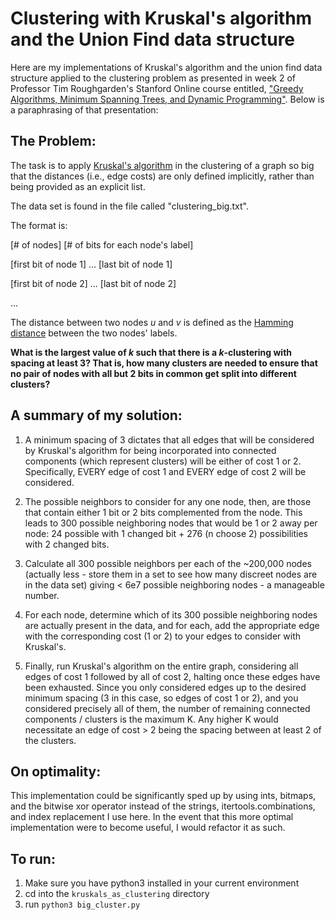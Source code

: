 # Clustering with Kruskal's algorithm and the Union Find data structure
Here are my implementations of Kruskal's algorithm and the union find data structure applied to the clustering problem as presented in week 2 of Professor Tim Roughgarden's Stanford Online course entitled, ["Greedy Algorithms, Minimum Spanning Trees, and Dynamic Programming"](https://www.coursera.org/learn/algorithms-greedy/exam/bBxNY/programming-assignment-2). Below is a paraphrasing of that presentation:

## The Problem:

The task is to apply [Kruskal's algorithm](https://en.wikipedia.org/wiki/Kruskal%27s_algorithm) in the clustering of a graph so big that the distances (i.e., edge costs) are only defined implicitly, rather than being provided as an explicit list.

The data set is found in the file called "clustering_big.txt".

The format is:

[# of nodes] [# of bits for each node's label]

[first bit of node 1] ... [last bit of node 1]

[first bit of node 2] ... [last bit of node 2]

...

The distance between two nodes *u* and *v* is defined as the [Hamming distance](https://en.wikipedia.org/wiki/Hamming_distance) between the two nodes' labels.

**What is the largest value of *k* such that there is a *k*-clustering with spacing at least 3?  That is, how many clusters are needed to ensure that no pair of nodes with all but 2 bits in common get split into different clusters?**

## A summary of my solution:
1. A minimum spacing of 3 dictates that all edges that will be considered by Kruskal's algorithm for being incorporated into connected components (which represent clusters) will be either of cost 1 or 2. Specifically, EVERY edge of cost 1 and EVERY edge of cost 2 will be considered.

1. The possible neighbors to consider for any one node, then, are those that contain either 1 bit or 2 bits complemented from the node. This leads to 300 possible neighboring nodes that would be 1 or 2 away per node: 24 possible with 1 changed bit + 276 (n choose 2) possibilities with 2 changed bits.

1. Calculate all 300 possible neighbors per each of the ~200,000 nodes (actually less - store them in a set to see how many discreet nodes are in the data set) giving < 6e7 possible neighboring nodes - a manageable number.

1. For each node, determine which of its 300 possible neighboring nodes are actually present in the data, and for each, add the appropriate edge with the corresponding cost (1 or 2) to your edges to consider with Kruskal's.

1. Finally, run Kruskal's algorithm on the entire graph, considering all edges of cost 1 followed by all of cost 2, halting once these edges have been exhausted. Since you only considered edges up to the desired minimum spacing (3 in this case, so edges of cost 1 or 2), and you considered precisely all of them, the number of remaining connected components / clusters is the maximum K. Any higher K would necessitate an edge of cost > 2 being the spacing between at least 2 of the clusters.


## On optimality:
This implementation could be significantly sped up by using ints, bitmaps, and the bitwise xor operator instead
of the strings, itertools.combinations, and index replacement I use here. In the event that this more optimal implementation were to become useful, I would refactor it as such.

## To run: ##
1. Make sure you have python3 installed in your current environment
2. cd into the `kruskals_as_clustering` directory
3. run `python3 big_cluster.py`

